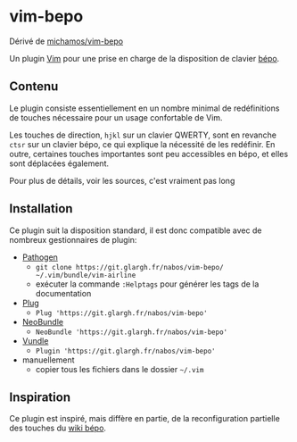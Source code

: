 # vim-bepo
Dérivé de [michamos/vim-bepo](https://github.com/michamos/vim-bepo)

Un plugin [Vim](http://www.vim.org) pour une prise en charge de la disposition de clavier [bépo](http://www.bepo.fr).


## Contenu

Le plugin consiste essentiellement en un nombre minimal de redéfinitions de touches nécessaire pour un usage confortable de Vim.

Les touches de direction, `hjkl` sur un clavier QWERTY, sont en revanche `ctsr` sur un clavier bépo, ce qui explique la nécessité de les redéfinir.
En outre, certaines touches importantes sont peu accessibles en bépo, et elles sont déplacées également.

Pour plus de détails, voir les sources, c'est vraiment pas long

## Installation

Ce plugin suit la disposition standard, il est donc compatible avec de nombreux gestionnaires de plugin:

*  [Pathogen](https://github.com/tpope/vim-pathogen)
    -  `git clone https://git.glargh.fr/nabos/vim-bepo/ ~/.vim/bundle/vim-airline`
    -  exécuter la commande `:Helptags` pour générer les tags de la documentation
*  [Plug](https://github.com/junegunn/vim-plug)
    -  `Plug 'https://git.glargh.fr/nabos/vim-bepo'`
*  [NeoBundle](https://github.com/Shougo/neobundle.vim)
    -  `NeoBundle 'https://git.glargh.fr/nabos/vim-bepo'`
*  [Vundle](https://github.com/gmarik/vundle)
    -  `Plugin 'https://git.glargh.fr/nabos/vim-bepo'`
*  manuellement
    -  copier tous les fichiers dans le dossier `~/.vim`

## Inspiration

Ce plugin est inspiré, mais diffère en partie, de la reconfiguration partielle des touches du [wiki bépo](http://bepo.fr/wiki/Vim#Reconfiguration_partielle_des_touches).
